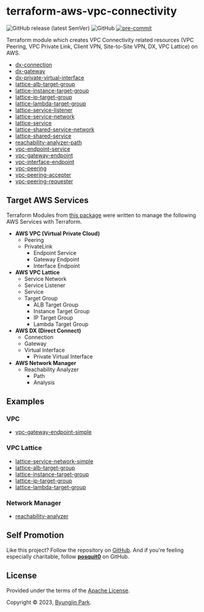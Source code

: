 # terraform-aws-vpc-connectivity

![GitHub release (latest SemVer)](https://img.shields.io/github/v/release/tedilabs/terraform-aws-vpc-connectivity?color=blue&sort=semver&style=flat-square)
![GitHub](https://img.shields.io/github/license/tedilabs/terraform-aws-vpc-connectivity?color=blue&style=flat-square)
[![pre-commit](https://img.shields.io/badge/pre--commit-enabled-brightgreen?logo=pre-commit&logoColor=white&style=flat-square)](https://github.com/pre-commit/pre-commit)

Terraform module which creates VPC Connectivity related resources (VPC Peering, VPC Private Link, Client VPN, Site-to-Site VPN, DX, VPC Lattice) on AWS.

- [dx-connection](./modules/dx-connection)
- [dx-gateway](./modules/dx-gateway)
- [dx-private-virtual-interface](./modules/dx-private-virtual-interface)
- [lattice-alb-target-group](./modules/lattice-alb-target-group)
- [lattice-instance-target-group](./modules/lattice-instance-target-group)
- [lattice-ip-target-group](./modules/lattice-ip-target-group)
- [lattice-lambda-target-group](./modules/lattice-lambda-target-group)
- [lattice-service-listener](./modules/lattice-service-listener)
- [lattice-service-network](./modules/lattice-service-network)
- [lattice-service](./modules/lattice-service)
- [lattice-shared-service-network](./modules/lattice-shared-service-network)
- [lattice-shared-service](./modules/lattice-shared-service)
- [reachability-analyzer-path](./modules/reachability-analyzer-path)
- [vpc-endpoint-service](./modules/vpc-endpoint-service)
- [vpc-gateway-endpoint](./modules/vpc-gateway-endpoint)
- [vpc-interface-endpoint](./modules/vpc-interface-endpoint)
- [vpc-peering](./modules/vpc-peering)
- [vpc-peering-accepter](./modules/vpc-peering-accepter)
- [vpc-peering-requester](./modules/vpc-peering-requester)


## Target AWS Services

Terraform Modules from [this package](https://github.com/tedilabs/terraform-aws-vpc-connectivity) were written to manage the following AWS Services with Terraform.

- **AWS VPC (Virtual Private Cloud)**
  - Peering
  - PrivateLink
    - Endpoint Service
    - Gateway Endpoint
    - Interface Endpoint
- **AWS VPC Lattice**
  - Service Network
  - Service Listener
  - Service
  - Target Group
    - ALB Target Group
    - Instance Target Group
    - IP Target Group
    - Lambda Target Group
- **AWS DX (Direct Connect)**
  - Connection
  - Gateway
  - Virtual Interface
    - Private Virtual Interface
- **AWS Network Manager**
  - Reachability Analyzer
    - Path
    - Analysis


## Examples

### VPC

- [vpc-gateway-endpoint-simple](./examples/vpc-gateway-endpoint-simple)

### VPC Lattice

- [lattice-service-network-simple](./examples/lattice-service-network-simple)
- [lattice-alb-target-group](./examples/lattice-alb-target-group)
- [lattice-instance-target-group](./examples/lattice-instance-target-group)
- [lattice-ip-target-group](./examples/lattice-ip-target-group)
- [lattice-lambda-target-group](./examples/lattice-lambda-target-group)

### Network Manager

- [reachability-analyzer](./examples/reachability-analyzer)


## Self Promotion

Like this project? Follow the repository on [GitHub](https://github.com/tedilabs/terraform-aws-vpc-connectivity). And if you're feeling especially charitable, follow **[posquit0](https://github.com/posquit0)** on GitHub.


## License

Provided under the terms of the [Apache License](LICENSE).

Copyright © 2023, [Byungjin Park](https://www.posquit0.com).
